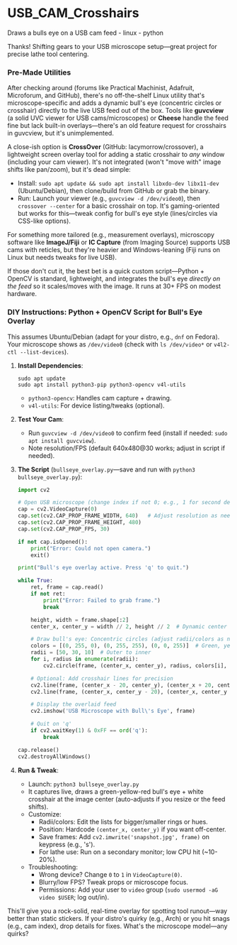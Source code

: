 # USB_CAM_Crosshairs
Draws a bulls eye on a USB cam feed - linux - python


Thanks! Shifting gears to your USB microscope setup—great project for precise lathe tool centering.

### Pre-Made Utilities
After checking around (forums like Practical Machinist, Adafruit, Microforum, and GitHub), there's no off-the-shelf Linux utility that's microscope-specific and adds a dynamic bull's eye (concentric circles or crosshair) directly to the live USB feed out of the box. Tools like **guvcview** (a solid UVC viewer for USB cams/microscopes) or **Cheese** handle the feed fine but lack built-in overlays—there's an old feature request for crosshairs in guvcview, but it's unimplemented. 

A close-ish option is **CrossOver** (GitHub: lacymorrow/crossover), a lightweight screen overlay tool for adding a static crosshair to *any* window (including your cam viewer). It's not integrated (won't "move with" image shifts like pan/zoom), but it's dead simple:
- Install: `sudo apt update && sudo apt install libxdo-dev libx11-dev` (Ubuntu/Debian), then clone/build from GitHub or grab the binary.
- Run: Launch your viewer (e.g., `guvcview -d /dev/video0`), then `crossover --center` for a basic crosshair on top.
It's gaming-oriented but works for this—tweak config for bull's eye style (lines/circles via CSS-like options).

For something more tailored (e.g., measurement overlays), microscopy software like **ImageJ/Fiji** or **IC Capture** (from Imaging Source) supports USB cams with reticles, but they're heavier and Windows-leaning (Fiji runs on Linux but needs tweaks for live USB).

If those don't cut it, the best bet is a quick custom script—Python + OpenCV is standard, lightweight, and integrates the bull's eye *directly on the feed* so it scales/moves with the image. It runs at 30+ FPS on modest hardware.

### DIY Instructions: Python + OpenCV Script for Bull's Eye Overlay
This assumes Ubuntu/Debian (adapt for your distro, e.g., `dnf` on Fedora). Your microscope shows as `/dev/video0` (check with `ls /dev/video*` or `v4l2-ctl --list-devices`).

1. **Install Dependencies**:
   ```
   sudo apt update
   sudo apt install python3-pip python3-opencv v4l-utils
   ```
   - `python3-opencv`: Handles cam capture + drawing.
   - `v4l-utils`: For device listing/tweaks (optional).

2. **Test Your Cam**:
   - Run `guvcview -d /dev/video0` to confirm feed (install if needed: `sudo apt install guvcview`).
   - Note resolution/FPS (default 640x480@30 works; adjust in script if needed).

3. **The Script** (`bullseye_overlay.py`—save and run with `python3 bullseye_overlay.py`):
   ```python
   import cv2

   # Open USB microscope (change index if not 0; e.g., 1 for second device)
   cap = cv2.VideoCapture(0)
   cap.set(cv2.CAP_PROP_FRAME_WIDTH, 640)   # Adjust resolution as needed
   cap.set(cv2.CAP_PROP_FRAME_HEIGHT, 480)
   cap.set(cv2.CAP_PROP_FPS, 30)

   if not cap.isOpened():
       print("Error: Could not open camera.")
       exit()

   print("Bull's eye overlay active. Press 'q' to quit.")

   while True:
       ret, frame = cap.read()
       if not ret:
           print("Error: Failed to grab frame.")
           break

       height, width = frame.shape[:2]
       center_x, center_y = width // 2, height // 2  # Dynamic center (moves with feed)

       # Draw bull's eye: Concentric circles (adjust radii/colors as needed)
       colors = [(0, 255, 0), (0, 255, 255), (0, 0, 255)]  # Green, yellow, red rings
       radii = [50, 30, 10]  # Outer to inner
       for i, radius in enumerate(radii):
           cv2.circle(frame, (center_x, center_y), radius, colors[i], 1)  # Thickness=1

       # Optional: Add crosshair lines for precision
       cv2.line(frame, (center_x - 20, center_y), (center_x + 20, center_y), (255, 255, 255), 1)
       cv2.line(frame, (center_x, center_y - 20), (center_x, center_y + 20), (255, 255, 255), 1)

       # Display the overlaid feed
       cv2.imshow('USB Microscope with Bull\'s Eye', frame)

       # Quit on 'q'
       if cv2.waitKey(1) & 0xFF == ord('q'):
           break

   cap.release()
   cv2.destroyAllWindows()
   ```

4. **Run & Tweak**:
   - Launch: `python3 bullseye_overlay.py`
   - It captures live, draws a green-yellow-red bull's eye + white crosshair at the image center (auto-adjusts if you resize or the feed shifts).
   - Customize:
     - Radii/colors: Edit the lists for bigger/smaller rings or hues.
     - Position: Hardcode `(center_x, center_y)` if you want off-center.
     - Save frames: Add `cv2.imwrite('snapshot.jpg', frame)` on keypress (e.g., 's').
     - For lathe use: Run on a secondary monitor; low CPU hit (~10-20%).
   - Troubleshooting:
     - Wrong device? Change `0` to `1` in `VideoCapture(0)`.
     - Blurry/low FPS? Tweak props or microscope focus.
     - Permissions: Add your user to `video` group (`sudo usermod -aG video $USER`; log out/in).

This'll give you a rock-solid, real-time overlay for spotting tool runout—way better than static stickers. If your distro's quirky (e.g., Arch) or you hit snags (e.g., cam index), drop details for fixes. What's the microscope model—any quirks?
